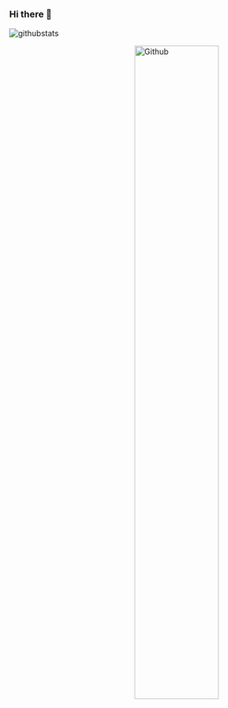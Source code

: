 ### Hi there 👋

![githubstats](https://github-readme-stats.vercel.app/api?username=sejin8839&show_icons=true&theme=merko)  

<img width="55%" align="right" alt="Github" src="https://media.istockphoto.com/id/1065347802/ko/%EC%82%AC%EC%A7%84/%EB%AC%BC-%EC%84%B8%ED%8A%B8-%EB%B0%9D%EC%95%84%EC%A7%84-%EC%BB%AC%EB%A0%89%EC%85%98.jpg?b=1&s=170667a&w=0&k=20&c=MFiN0dwThWBQy-_2JioK2lF-tRavLXnqIUNReAcxLc8=" /> 
